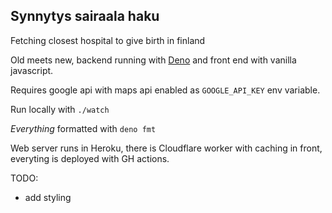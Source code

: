 ## Synnytys sairaala haku

Fetching closest hospital to give birth in finland

Old meets new, backend running with
[Deno](https://deno.land/manual/getting_started/installation) and front end with
vanilla javascript.

Requires google api with maps api enabled as `GOOGLE_API_KEY` env variable.

Run locally with `./watch`

_Everything_ formatted with `deno fmt`

Web server runs in Heroku, there is Cloudflare worker with caching in front,
everyting is deployed with GH actions.

TODO:

- add styling
